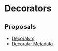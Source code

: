 # Decorators

## Proposals

- [Decorators](https://github.com/tc39/proposal-decorators)
- [Decorator Metadata](https://github.com/tc39/proposal-decorator-metadata)
